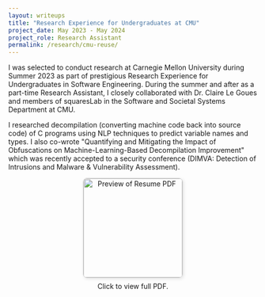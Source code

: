 ```yaml
---
layout: writeups
title: "Research Experience for Undergraduates at CMU"
project_date: May 2023 - May 2024
project_role: Research Assistant
permalink: /research/cmu-reuse/
---
```


I was selected to conduct research at Carnegie Mellon University during Summer 2023 as part of prestigious Research Experience for Undergraduates in Software Engineering.  During the summer and after as a part-time Research Assistant, I closely collaborated with Dr. Claire Le Goues and members of squaresLab in the Software and Societal Systems Department at CMU.

I researched decompilation (converting machine code back into source code) of C programs using NLP techniques to predict variable names and types. I also co-wrote "Quantifying and Mitigating the Impact of Obfuscations on Machine-Learning-Based Decompilation Improvement" which was recently accepted to a security conference (DIMVA: Detection of Intrusions and Malware & Vulnerability Assessment).

<div style="text-align: center;">
  <a href="{{ '/assets/files/cmu_reuse_poster.pdf' | relative_url }}" target="_blank" style="display: inline-block;">
    <img src="{{ '/assets/images/cmu-poster-preview.png' | relative_url }}" alt="Preview of Resume PDF" style="width: 200px; border: 1px solid #ccc; border-radius: 8px; box-shadow: 2px 2px 6px rgba(0,0,0,0.1);">
  </a>
  <p style="font-size: 14px; margin-top: 8px;">Click to view full PDF.</p>
</div>